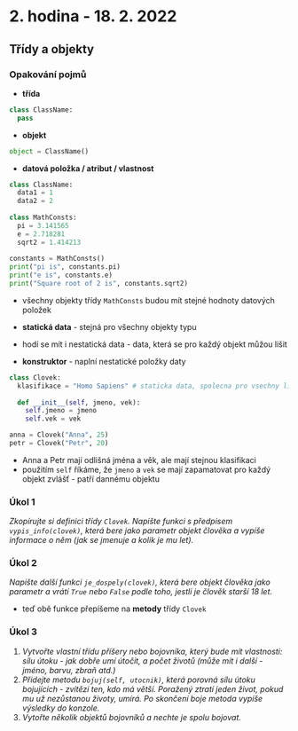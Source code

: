 # 2. hodina - 18. 2. 2022

## Třídy a objekty 

### Opakování pojmů

- **třída**
```python
class ClassName:
  pass
```

- **objekt**
```python
object = ClassName()
```
- **datová položka / atribut / vlastnost**
```python
class ClassName:
  data1 = 1
  data2 = 2
  
class MathConsts:
  pi = 3.141565
  e = 2.718281
  sqrt2 = 1.414213
  
constants = MathConsts()
print("pi is", constants.pi)
print("e is", constants.e)
print("Square root of 2 is", constants.sqrt2)
```
- všechny objekty třídy `MathConsts` budou mít stejné hodnoty datových položek
- **statická data** - stejná pro všechny objekty typu
- hodí se mít i nestatická data - data, která se pro každý objekt můžou lišit

- **konstruktor** - naplní nestatické položky daty
```python
class Clovek:
  klasifikace = "Homo Sapiens" # staticka data, spolecna pro vsechny lidi
  
  def __init__(self, jmeno, vek):
    self.jmeno = jmeno
    self.vek = vek

anna = Clovek("Anna", 25)
petr = Clovek("Petr", 20)
```
- Anna a Petr mají odlišná jména a věk, ale mají stejnou klasifikaci
- použitím `self` říkáme, že `jmeno` a `vek` se mají zapamatovat pro každý objekt zvlášť - patří dannému objektu

### Úkol 1
*Zkopírujte si definici třídy `Clovek`. Napište funkci s předpisem `vypis_info(clovek)`, která bere jako parametr objekt člověka a vypíše informace o něm (jak se jmenuje a kolik je mu let).*

### Úkol 2
*Napište další funkci `je_dospely(clovek)`, která bere objekt člověka jako parametr a vrátí `True` nebo `False` podle toho, jestli je člověk starší 18 let.*

- teď obě funkce přepíšeme na **metody** třídy `Clovek`

### Úkol 3
1) *Vytvořte vlastní třídu příšery nebo bojovníka, který bude mít vlastnosti: sílu útoku - jak dobře umí útočit, a počet životů (může mít i další - jméno, barvu, zbraň atd.)*
2) *Přidejte metodu `bojuj(self, utocnik)`, která porovná sílu útoku bojujících - zvítězí ten, kdo má větší. Poražený ztratí jeden život, pokud mu už nezůstanou životy, umírá. Po skončení boje metoda vypíše výsledky do konzole.*
3) *Vytořte několik objektů bojovníků a nechte je spolu bojovat.*

